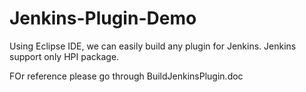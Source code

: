 # Jenkins-Plugin-Demo
Using Eclipse IDE, we can easily build any plugin for Jenkins. Jenkins support only HPI package. 

FOr reference please go through BuildJenkinsPlugin.doc
